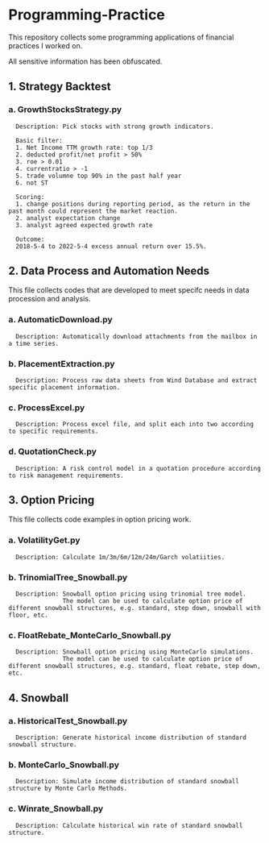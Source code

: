 # Programming-Practice

This repository collects some programming applications of financial practices I worked on. 

All sensitive information has been obfuscated.


## 1. Strategy Backtest

### a. GrowthStocksStrategy.py
      Description: Pick stocks with strong growth indicators. 
      
      Basic filter:
      1. Net Income TTM growth rate: top 1/3
      2. deducted profit/net profit > 50%
      3. roe > 0.01
      4. currentratio > -1
      5. trade volumne top 90% in the past half year
      6. not ST
      
      Scoring:
      1. change positions during reporting period, as the return in the past month could represent the market reaction.
      2. analyst expectation change
      3. analyst agreed expected growth rate
      
      Outcome:
      2018-5-4 to 2022-5-4 excess annual return over 15.5%.
      
      
## 2. Data Process and Automation Needs
This file collects codes that are developed to meet specifc needs in data procession and analysis.

### a. AutomaticDownload.py
      Description: Automatically download attachments from the mailbox in a time series.
      
### b. PlacementExtraction.py
      Description: Process raw data sheets from Wind Database and extract specific placement information.
      
### c. ProcessExcel.py
      Description: Process excel file, and split each into two according to specific requirements.

### d. QuotationCheck.py
      Description: A risk control model in a quotation procedure according to risk management requirements.

## 3. Option Pricing
This file collects code examples in option pricing work.

### a. VolatilityGet.py
      Description: Calculate 1m/3m/6m/12m/24m/Garch volatiities.
      
### b. TrinomialTree_Snowball.py
      Description: Snowball option pricing using trinomial tree model.
                   The model can be used to calculate option price of different snowball structures, e.g. standard, step down, snowball with floor, etc.
                   
### c. FloatRebate_MonteCarlo_Snowball.py
      Description: Snowball option pricing using MonteCarlo simulations.
                   The model can be used to calculate option price of different snowball structures, e.g. standard, float rebate, step down, etc.

## 4. Snowball

### a. HistoricalTest_Snowball.py
      Description: Generate historical income distribution of standard snowball structure.
      
### b. MonteCarlo_Snowball.py
      Description: Simulate income distribution of standard snowball structure by Monte Carlo Methods.
      
### c. Winrate_Snowball.py
      Description: Calculate historical win rate of standard snowball structure.
